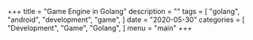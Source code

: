 +++
title = "Game Engine in Golang"
description = ""
tags = [
    "golang",
    "android",
    "development",
    "game",
]
date = "2020-05-30"
categories = [
    "Development",
    "Game",
    "Golang",
]
menu = "main"
+++